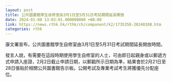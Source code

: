 ```yaml
---
layout: post
title: 公共圖書館學生自修室由3月1日至5月31日考試期間延長開放
date: 2024-01-08 13:03:01.000000000 +08:00
link: https://news.rthk.hk/rthk/ch/component/k2/1735358-20240108.htm
categories: rthk
---
```


康文署宣布，公共圖書館學生自修室由3月1日至5月31日考試期間延長開放時間。
 
發言人說，有需要在這段時期使用學生自修室的人士，可由即日起親身或以郵遞方式申請入座證，2月2日截止申請日期，以郵戳所示日期為準，結果會於2月21日至28日張貼於相關公共圖書館告示板。公開考試及專業考試考生將獲優先分配座位。
